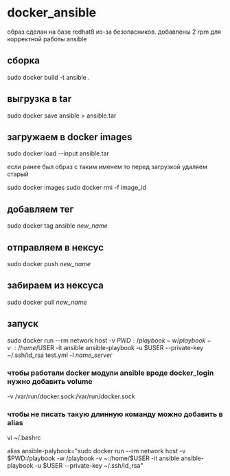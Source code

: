 # docker_ansible
образ сделан на базе redhat8 из-за безопасников. добавлены 2 rpm для корректной работы ansible
## сборка
sudo docker build -t ansible .
## выгрузка в tar
sudo docker save ansible > ansible.tar
## загружаем в docker images
sudo docker load --input ansible.tar

если ранее был образ с таким именем то перед загрузкой удаляем старый

sudo docker images
sudo docker rmi -f image_id
## добавляем тег
sudo docker tag ansible *new_name*
## отправляем в нексус
sudo docker push *new_name*
## забираем из нексуса
sudo docker pull *new_name*
## запуск
sudo docker run --rm network host -v $PWD:/playbook -w /playbook -v ~:/home/$USER -it ansible ansible-playbook -u $USER --private-key ~/.ssh/id_rsa test.yml -l *name_server*
### чтобы работали docker модули ansible вроде docker_login нужно добавить volume
-v /var/run/docker.sock:/var/run/docker.sock
### чтобы не писать такую длинную команду можно добавить в alias
vi ~/.bashrc

alias ansible-palybook="sudo docker run --rm network host -v \$PWD:/playbook -w /playbook -v ~:/home/$USER -it ansible ansible-playbook -u $USER --private-key ~/.ssh/id_rsa"
